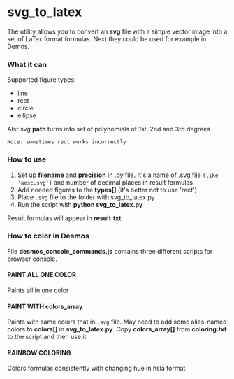 # svg_to_latex

The utility allows you to convert an __svg__ file with a simple vector image into a set of LaTex format formulas. Next they could be used for example in Demos.

### What it can
Supported figure types:
- line 
- rect
- circle
- ellipse

Alsr svg __path__ turns into set of polynomials of 1st, 2nd and 3rd degrees 

`Note: sometimes rect works incorrectly`

### How to use
1. Set up __filename__ and __precision__ in .py file. It's a name of .svg file `(like 'aesc.svg')` and number of decimal places in result formulas
2. Add needed figures to the __types[]__ (it's better not to use 'rect')
3. Place `.svg` file to the folder with svg_to_latex.py
3. Run the script with __python svg_to_latex.py__

Result formulas will appear in __result.txt__

### How to color in Desmos
File __desmos_console_commands.js__ contains three different scripts for browser console.

#### PAINT ALL ONE COLOR
Paints all in one color

#### PAINT WITH colors_array
Paints with same colors that in `.svg` file. May need to add some alias-named colors to __colors[]__ in __svg_to_latex.py__. Copy __colors_array[]__ from __coloring.txt__ to the script and then use it

#### RAINBOW COLORING
Colors formulas consistently with changing hue in hsla format